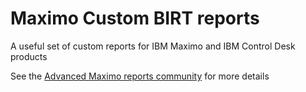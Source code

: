 # Maximo Custom BIRT reports
A useful set of custom reports for IBM Maximo and IBM Control Desk products

See the [Advanced Maximo reports community](https://bportaluri.com/AdvMxReports) for more details

